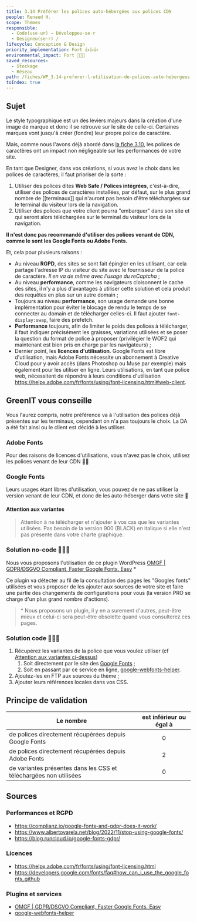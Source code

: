 ```yaml
---
title: 3.14 Préférer les polices auto-hébergées aux polices CDN
people: Renaud H.
scope: Thèmes
responsible:
  - Code(use·ur) → Développeu·se·r
  - Designeu(se·r) /
lifecycle: Conception & Design
priority_implementation: Fort 👍👍👍
environmental_impact: Fort 🌱🌱🌱
saved_resources:
  - Stockage
  - Réseau
path: /fiches/WP_3.14-preferer-l-utilisation-de-polices-auto-hebergees-aux-polices-cdn
toIndex: true
---
```


## Sujet

Le style typographique est un des leviers majeurs dans la création d'une image de marque et donc il se retrouve sur le site de celle-ci. Certaines marques vont jusqu'à créer (fondre) leur propre police de caractère.

Mais, comme nous l'avons déjà abordé dans [la fiche 3.10](WP_3.10-utiliser-des-polices-de-caracteres-standards.md), les polices de caractères ont un impact non négligeable sur les performances de votre site.

En tant que Designer, dans vos créations, si vous avez le choix dans les polices de caractères, il faut prioriser de la sorte :

1. Utiliser des polices dites **Web Safe / Polices intégrées**, c'est-à-dire, utiliser des polices de caractères installées, par défaut, sur le plus grand nombre de [[terminaux]] qui n'auront pas besoin d'être téléchargées sur le terminal du visiteur lors de la navigation.
2. Utiliser des polices que votre client pourra "embarquer" dans son site et qui seront alors téléchargées sur le terminal du visiteur lors de la navigation.

**Il n'est donc pas recommandé d'utiliser des polices venant de CDN, comme le sont les Google Fonts ou Adobe Fonts.**

Et, cela pour plusieurs raisons :

- Au niveau **RGPD**, des sites se sont fait épingler en les utilisant, car cela partage l'adresse IP du visiteur du site avec le fournisseur de la police de caractère. _Il en va de même avec l'usage du reCaptcha_ ;
- Au niveau **performance**, comme les navigateurs cloisonnent le cache des sites, il n'y a plus d'avantages à utiliser cette solution et cela produit des requêtes en plus sur un autre domain ;
- Toujours au niveau **performance**, son usage demande une bonne implémentation pour éviter le blocage de rendu le temps de se connecter au domain et de télécharger celles-ci. Il faut ajouter `font-display:swap`, faire des prefetch.
- **Performance** toujours, afin de limiter le poids des polices à télécharger, il faut indiquer précisément les graisses, variations utilisées et se poser la question du format de police à proposer (privilégier le WOF2 qui maintenant est bien pris en charge par les navigateurs) ;
- Dernier point, les **licences d'utilisation**. Google Fonts est libre d'utilisation, mais Adobe Fonts nécessite un abonnement à Creative Cloud pour y avoir accès (dans Photoshop ou Muse par exemple) mais également pour les utiliser en ligne. Leurs utilisations, en tant que police web, nécessitent de répondre à leurs conditions d'utilisation https://helpx.adobe.com/fr/fonts/using/font-licensing.html#web-client.

## GreenIT vous conseille

Vous l'aurez compris, notre préférence va à l'utilisation des polices déjà présentes sur les terminaux, cependant on n'a pas toujours le choix. La DA a été fait ainsi ou le client est décidé à les utiliser.

### Adobe Fonts

Pour des raisons de licences d'utilisations, vous n'avez pas le choix, utilisez les polices venant de leur CDN 🤷‍♂️

### Google Fonts

Leurs usages étant libres d'utilisation, vous pouvez de ne pas utiliser la version venant de leur CDN, et donc de les auto-héberger dans votre site 🎉

#### Attention aux variantes

> Attention à ne télécharger et n'ajouter à vos css que les variantes utilisées. Pas besoin de la version 900 (BLACK) en italique si elle n'est pas présente dans votre charte graphique.

### Solution no-code 🌱🌱🌱

Nous vous proposons l'utilisation de ce plugin WordPress [OMGF | GDPR/DSGVO Compliant, Faster Google Fonts. Easy](https://wordpress.org/plugins/host-webfonts-local/) \*

Ce plugin va détecter au fil de la consultation des pages les "Googles fonts" utilisées et vous proposer de les ajouter aux sources de votre site et faire une partie des changements de configurations pour vous (la version PRO se charge d'un plus grand nombre d'actions).

> \* Nous proposons un plugin, il y en a surement d'autres, peut-être mieux et celui-ci sera peut-être obsolette quand vous consulterez ces pages.

### Solution code 🌱🌱🌱

1. Récupérez les variantes de la police que vous voulez utiliser (cf [Attention aux variantes ci-dessus](#attention-aux-variantes))
   1. Soit directement par le site des [Google Fonts](https://fonts.google.com/) ;
   2. Soit en passant par ce service en ligne, [google-webfonts-helper](https://gwfh.mranftl.com/fonts).
2. Ajoutez-les en FTP aux sources du thème ;
3. Ajouter leurs références locales dans vos CSS.

## Principe de validation

| Le nombre                                                         | est inférieur ou égal à |
| ----------------------------------------------------------------- | :---------------------: |
| de polices directement récupérées depuis Google Fonts             |            0            |
| de polices directement récupérées depuis Adobe Fonts              |            2            |
| de variantes présentes dans les CSS et téléchargées non utilisées |            0            |

## Sources

### Performances et RGPD

- https://complianz.io/google-fonts-and-gdpr-does-it-work/
- https://www.albertovarela.net/blog/2022/11/stop-using-google-fonts/
- https://blog.runcloud.io/google-fonts-gdpr/

### Licences

- https://helpx.adobe.com/fr/fonts/using/font-licensing.html
- https://developers.google.com/fonts/faq#how_can_i_use_the_google_fonts_github

### Plugins et services

- [OMGF | GDPR/DSGVO Compliant, Faster Google Fonts. Easy](https://wordpress.org/plugins/host-webfonts-local/)
- [google-webfonts-helper](https://gwfh.mranftl.com/fonts)
